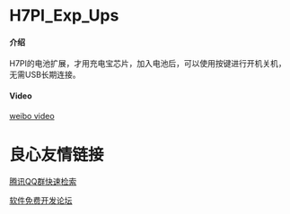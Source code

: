 # H7PI_Exp_Ups

#### 介绍
H7PI的电池扩展，才用充电宝芯片，加入电池后，可以使用按键进行开机关机，无需USB长期连接。

#### Video
[weibo video](http://t.cn/AiFoh7Ba?m=4454927432334540&u=6140421546)

 # 良心友情链接

[腾讯QQ群快速检索](http://u.720life.cn/s/8cf73f7c)

[软件免费开发论坛](http://u.720life.cn/s/bbb01dc0)